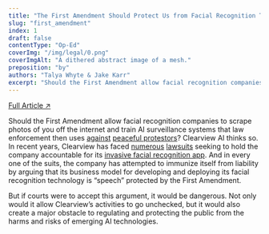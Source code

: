 ```yaml
---
title: "The First Amendment Should Protect Us from Facial Recognition Technologies – Not the Other Way Around"
slug: "first_amendment"
index: 1
draft: false
contentType: "Op-Ed"
coverImg: "/img/legal/0.png"
coverImgAlt: "A dithered abstract image of a mesh."
preposition: "by"
authors: "Talya Whyte & Jake Karr"
excerpt: "Should the First Amendment allow facial recognition companies to scrape photos of you off the internet and train AI surveillance systems that law enforcement then uses against peaceful protestors?"
---
```


[Full Article  ↗](https://techpolicy.press/the-first-amendment-should-protect-us-from-facial-recognition-technologies-not-the-other-way-around/)

Should the First Amendment allow facial recognition companies to scrape photos of you off the internet and train AI surveillance systems that law enforcement then uses [against](https://thehill.com/policy/technology/560805-watchdog-6-federal-agencies-used-facial-recognition-software-to-id-george/) [peaceful protestors](https://www.washingtonpost.com/technology/2020/06/12/facial-recognition-ban/)? Clearview AI thinks so. In recent years, Clearview has faced [numerous](https://www.aclu.org/cases/aclu-v-clearview-ai) [lawsuits](https://techcrunch.com/2020/02/14/class-action-suit-against-clearview-ai-cites-illinois-law-that-cost-facebook-550m/) seeking to hold the company accountable for its [invasive facial recognition app](https://www.nytimes.com/2020/01/18/technology/clearview-privacy-facial-recognition.html). And in every one of the suits, the company has attempted to immunize itself from liability by arguing that its business model for developing and deploying its facial recognition technology is “speech” protected by the First Amendment.
 
But if courts were to accept this argument, it would be dangerous. Not only would it allow Clearview’s activities to go unchecked, but it would also create a major obstacle to regulating and protecting the public from the harms and risks of emerging AI technologies.
